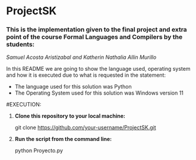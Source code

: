 # ProjectSK

### This is the implementation given to the final project and extra point of the course Formal Languages and Compilers by the students:

*Samuel Acosta Aristizabal and Katherin Nathalia Allin Murillo*

In this README we are going to show the language used, operating system and how it is executed due to what is requested in the statement:

- The language used for this solution was Python
- The Operating System used for this solution was Windows  version 11

#EXECUTION:

1. **Clone this repository to your local machine:**
   
   git clone https://github.com/your-username/ProjectSK.git
   
2. **Run the script from the command line:**
   
   python Proyecto.py
